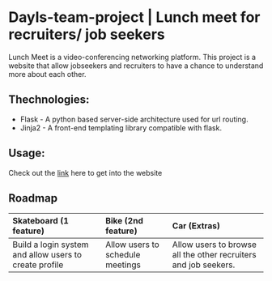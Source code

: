 # Dayls-team-project | Lunch meet for recruiters/ job seekers

Lunch Meet is a video-conferencing networking platform. This project is a website that allow jobseekers and recruiters to have a chance to understand more about each other.

## Thechnologies:

- Flask -  A python based server-side architecture used for url routing.
- Jinja2 - A front-end templating library compatible with flask.

## Usage:

Check out the [link]() here to get into the website

## Roadmap

| Skateboard (1 feature) | Bike (2nd feature)     | Car (Extras)           |
| :--------------------- | :--------------------- | :--------------------- |
| Build a login system and allow users to create profile | Allow users to schedule meetings | Allow users to browse all the other recruiters and job seekers. |
